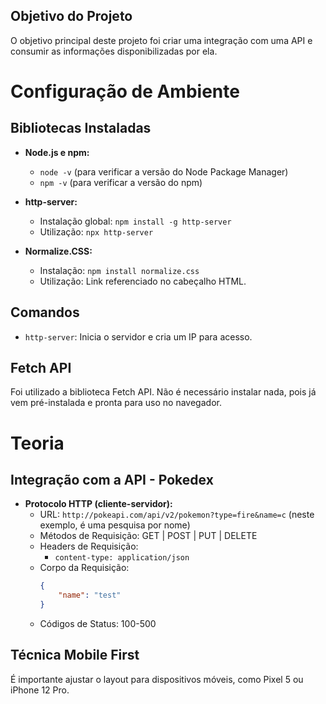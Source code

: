 ## Objetivo do Projeto

O objetivo principal deste projeto foi criar uma integração com uma API e consumir as informações disponibilizadas por ela.

# Configuração de Ambiente

## Bibliotecas Instaladas

- **Node.js e npm:**
  - `node -v` (para verificar a versão do Node Package Manager)
  - `npm -v` (para verificar a versão do npm)

- **http-server:**
  - Instalação global: `npm install -g http-server`
  - Utilização: `npx http-server`
  
- **Normalize.CSS:**
  - Instalação: `npm install normalize.css`
  - Utilização: Link referenciado no cabeçalho HTML.

## Comandos

- `http-server`: Inicia o servidor e cria um IP para acesso.

## Fetch API

Foi utilizado a biblioteca Fetch API. Não é necessário instalar nada, pois já vem pré-instalada e pronta para uso no navegador.

# Teoria

## Integração com a API - Pokedex

- **Protocolo HTTP (cliente-servidor):**
  - URL: `http://pokeapi.com/api/v2/pokemon?type=fire&name=c` (neste exemplo, é uma pesquisa por nome)
  - Métodos de Requisição: GET | POST | PUT | DELETE
  - Headers de Requisição:
    - `content-type: application/json`
  - Corpo da Requisição:
    ```json
    {
        "name": "test"
    }
    ```
  - Códigos de Status: 100-500

## Técnica Mobile First

É importante ajustar o layout para dispositivos móveis, como Pixel 5 ou iPhone 12 Pro.

